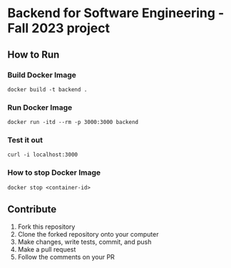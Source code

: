 # Backend for Software Engineering - Fall 2023 project

## How to Run

### Build Docker Image

```
docker build -t backend .
```

### Run Docker Image

```
docker run -itd --rm -p 3000:3000 backend
```

### Test it out

```
curl -i localhost:3000
```

### How to stop Docker Image

```
docker stop <container-id>
```

## Contribute

1. Fork this repository
2. Clone the forked repository onto your computer
3. Make changes, write tests, commit, and push
4. Make a pull request
5. Follow the comments on your PR
